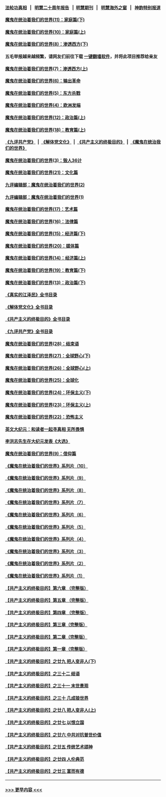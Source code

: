 #### [法轮功真相](https://github.com/gfw-breaker/truth/blob/master/README.md?t=0) &nbsp;&nbsp;|&nbsp;&nbsp; [明慧二十周年报告](https://github.com/gfw-breaker/mh-reports/blob/master/README.md?t=0) &nbsp;&nbsp;|&nbsp;&nbsp;[明慧期刊](https://github.com/gfw-breaker/mh-qikan) &nbsp;&nbsp;|&nbsp;&nbsp; [明慧海外之窗](https://github.com/gfw-breaker/mh-news/blob/master/README.md?t=0) &nbsp;&nbsp;|&nbsp;&nbsp; [神韵特别报道](https://github.com/gfw-breaker/mh-news/blob/master/shenyun.md?t=0)
#### [魔鬼在统治着我们的世界(11)：家庭篇(下)](../pages/nsc422/n10440961.md?t=11240102) 
#### [魔鬼在统治着我们的世界(10)：家庭篇(上)](../pages/nsc422/n10435448.md?t=11240102) 
#### [魔鬼在统治着我们的世界(8)：渗透西方(下)](../pages/nsc422/n10429603.md?t=11240102) 
#### 五毛举报越来越频繁，请网友们前往下载 [一键翻墙软件](https://github.com/gfw-breaker/ssr-accounts)，并将此项目推荐给亲友
#### [魔鬼在统治着我们的世界(7)：渗透西方(上)](../pages/nsc422/n10426013.md?t=11240102) 
#### [魔鬼在统治着我们的世界(6)：输出革命](../pages/nsc422/n10421536.md?t=11240102) 
#### [魔鬼在统治着我们的世界(5)：东方杀戮](../pages/nsc422/n10417707.md?t=11240102) 
#### [魔鬼在统治着我们的世界(4)：欧洲发端](../pages/nsc422/n10414890.md?t=11240102) 
#### [魔鬼在统治着我们的世界(12)：政治篇(上)](../pages/nsc422/n10444576.md?t=11240102) 
#### [魔鬼在统治着我们的世界(18)：教育篇(上)](../pages/nsc422/n10526970.md?t=11240102) 
#### [《九评共产党》](https://github.com/begood0513/9ping.md/blob/master/README.md) &nbsp;|&nbsp; [《解体党文化》](../../../../jtdwh.md/blob/master/README.md)  &nbsp;|&nbsp; [《共产主义的终极目的》](../../../../gczydzjmd.md/blob/master/README.md) &nbsp;|&nbsp; [《魔鬼在统治我们的世界》](../../../../mgztzwmdsj.md/blob/master/README.md) 
#### [魔鬼在统治着我们的世界(3)：毁人36计](../pages/nsc422/n10411583.md?t=11240102) 
#### [魔鬼在统治着我们的世界(21)：文化篇](../pages/nsc422/n10597706.md?t=11240102) 
#### [九评编辑部：魔鬼在统治着我们的世界(2)](../pages/nsc422/n10410036.md?t=11240102) 
#### [九评编辑部：魔鬼在统治着我们的世界(1)](../pages/nsc422/n10406825.md?t=11240102) 
#### [魔鬼在统治着我们的世界(17)：艺术篇](../pages/nsc422/n10499093.md?t=11240102) 
#### [魔鬼在统治着我们的世界(16)：法律篇](../pages/nsc422/n10485969.md?t=11240102) 
#### [魔鬼在统治着我们的世界(15)：经济篇(下)](../pages/nsc422/n10469975.md?t=11240102) 
#### [魔鬼在统治着我们的世界(20)：媒体篇](../pages/nsc422/n10586579.md?t=11240102) 
#### [魔鬼在统治着我们的世界(14)：经济篇(上)](../pages/nsc422/n10457370.md?t=11240102) 
#### [魔鬼在统治着我们的世界(19)：教育篇(下)](../pages/nsc422/n10564808.md?t=11240102) 
#### [魔鬼在统治着我们的世界(13)：政治篇(下)](../pages/nsc422/n10448270.md?t=11240102) 
#### [《真实的江泽民》全书目录](../pages/nsc422/n13721399.md?t=11240102) 
#### [《解体党文化》全书目录](../pages/nsc422/n13721157.md?t=11240102) 
#### [《共产主义的终极目的》全书目录](../pages/nsc422/n13721048.md?t=11240102) 
#### [《九评共产党》全书目录](../pages/nsc422/n13708085.md?t=11240102) 
#### [魔鬼在统治着我们的世界(28)：结束语](../pages/nsc422/n10936246.md?t=11240102) 
#### [魔鬼在统治着我们的世界(27)：全球野心(下)](../pages/nsc422/n10928319.md?t=11240102) 
#### [魔鬼在统治着我们的世界(26)：全球野心(上)](../pages/nsc422/n10900318.md?t=11240102) 
#### [魔鬼在统治着我们的世界(25)：全球化](../pages/nsc422/n10788205.md?t=11240102) 
#### [魔鬼在统治着我们的世界(24)：环保主义(下)](../pages/nsc422/n10695307.md?t=11240102) 
#### [魔鬼在统治着我们的世界(23)：环保主义(上)](../pages/nsc422/n10688613.md?t=11240102) 
#### [魔鬼在统治着我们的世界(22)：恐怖主义](../pages/nsc422/n10614727.md?t=11240102) 
#### [英文大纪元：和读者一起寻真相 无所畏惧](../pages/nsc422/n12542027.md?t=11240102) 
#### [李洪志先生在大纪元发表《大选》](../pages/nsc422/n12534746.md?t=11240102) 
#### [魔鬼在统治着我们的世界(9)：信仰篇](../pages/nsc422/n10432159.md?t=11240102) 
#### [《魔鬼在统治着我们的世界》系列片（10）](../pages/nsc422/n12292670.md?t=11240102) 
#### [《魔鬼在统治着我们的世界》系列片（9）](../pages/nsc422/n12290859.md?t=11240102) 
#### [《魔鬼在统治着我们的世界》系列片（8）](../pages/nsc422/n12287445.md?t=11240102) 
#### [《魔鬼在统治着我们的世界》系列片（7）](../pages/nsc422/n12283425.md?t=11240102) 
#### [《魔鬼在统治着我们的世界》系列片（6）](../pages/nsc422/n12282314.md?t=11240102) 
#### [《魔鬼在统治着我们的世界》系列片（5）](../pages/nsc422/n12281419.md?t=11240102) 
#### [《魔鬼在统治着我们的世界》系列片（4）](../pages/nsc422/n12274024.md?t=11240102) 
#### [《魔鬼在统治着我们的世界》系列片（3）](../pages/nsc422/n12271322.md?t=11240102) 
#### [《魔鬼在统治着我们的世界》系列片（2）](../pages/nsc422/n12269049.md?t=11240102) 
#### [《魔鬼在统治着我们的世界》系列片（1）](../pages/nsc422/n12267575.md?t=11240102) 
#### [【共产主义的终极目的】第六章 （完整版）](../pages/nsc422/n11428913.md?t=11240102) 
#### [【共产主义的终极目的】第五章 （完整版）](../pages/nsc422/n11428912.md?t=11240102) 
#### [【共产主义的终极目的】第四章 （完整版）](../pages/nsc422/n11428907.md?t=11240102) 
#### [【共产主义的终极目的】第三章（完整版）](../pages/nsc422/n11428848.md?t=11240102) 
#### [【共产主义的终极目的】第二章（完整版）](../pages/nsc422/n11428831.md?t=11240102) 
#### [【共产主义的终极目的】第一章（完整版）](../pages/nsc422/n11417651.md?t=11240102) 
#### [【共产主义的终极目的】之廿九 把人变非人(下)](../pages/nsc422/n11344140.md?t=11240102) 
#### [【共产主义的终极目的】之三十二 结语](../pages/nsc422/n11360535.md?t=11240102) 
#### [【共产主义的终极目的】之三十一 末世景观](../pages/nsc422/n11351129.md?t=11240102) 
#### [【共产主义的终极目的】之三十 几成狼世界](../pages/nsc422/n11348280.md?t=11240102) 
#### [【共产主义的终极目的】之廿八 把人变非人(上)](../pages/nsc422/n11340492.md?t=11240102) 
#### [【共产主义的终极目的】之廿七 以恨立国](../pages/nsc422/n11336944.md?t=11240102) 
#### [【共产主义的终极目的】之廿六 中共对抗普世价值](../pages/nsc422/n11324785.md?t=11240102) 
#### [【共产主义的终极目的】之廿五 传统艺术颂神](../pages/nsc422/n11296396.md?t=11240102) 
#### [【共产主义的终极目的】之廿四 人伦典范](../pages/nsc422/n11296397.md?t=11240102) 
#### [【共产主义的终极目的】之廿三 富而有德](../pages/nsc422/n11283598.md?t=11240102) 

----
#### [ >>> 更早内容 <<< ](../indexes/nsc422-earlier.md)
